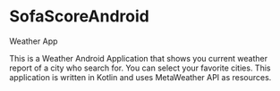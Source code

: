 # SofaScoreAndroid

Weather App

This is a Weather Android Application that shows you current weather report of a city who search for. You can select your favorite cities. 
This application is written in Kotlin and uses MetaWeather API as resources.
